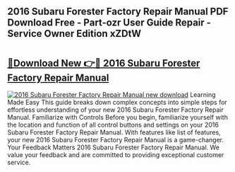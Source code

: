 ## 2016 Subaru Forester Factory Repair Manual PDF Download Free - Part-ozr User Guide Repair - Service Owner Edition xZDtW

# <h2><a href="http://bc84725.oget.top/?id=2016+Subaru+Forester+Factory+Repair+Manual">🔗Download New 👉🔴 2016 Subaru Forester Factory Repair Manual</a></h2>

[![2016 Subaru Forester Factory Repair Manual new download](https://i.imgur.com/5g1atiW.png)](http://bc84725.oget.top/?id=2016+Subaru+Forester+Factory+Repair+Manual)
Learning Made Easy This guide breaks down complex concepts into simple steps for effortless understanding of your new 2016 Subaru Forester Factory Repair Manual. Familiarize with Controls Before you begin, familiarize yourself with the location and function of all control buttons and settings on your 2016 Subaru Forester Factory Repair Manual. With features like list of features, your new 2016 Subaru Forester Factory Repair Manual is a game-changer. Your Feedback Matters 2016 Subaru Forester Factory Repair Manual. We value your feedback and are committed to providing exceptional customer service.
